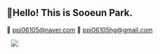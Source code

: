 <h2> 🍒Hello! This is Sooeun Park. </h2>

<span> 💌 ppi06105@naver.com </sapn>
<span> 💌 ppi06105hg@gmail.com </span>

<a href="https://www.instagram.com/picnic.sooeun/">
  <img 
       src= "http://img.shields.io/badge/-Instagram-222222)?style=flat&logo=Instagram&link=https://www.instagram.com/picnic.sooeun/"
       style="height : auto; margin-left : 10px; margin-right : 10px;"/>
</a>
